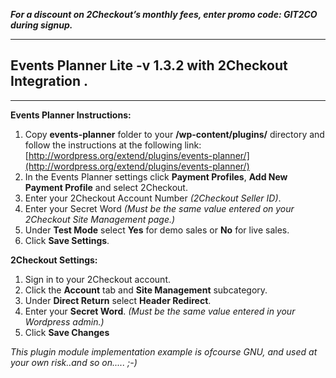 **_For a discount on 2Checkout’s monthly fees, enter promo code: GIT2CO during signup._**

***

## Events Planner Lite -v 1.3.2 with 2Checkout Integration .

***

**Events Planner Instructions:**

1. Copy **events-planner** folder to your **/wp-content/plugins/** directory and follow the instructions at the following link: 
[http://wordpress.org/extend/plugins/events-planner/](http://wordpress.org/extend/plugins/events-planner/)
3. In the Events Planner settings click **Payment Profiles**, **Add New Payment Profile** and select 2Checkout.
4. Enter your 2Checkout Account Number _(2Checkout Seller ID)_.
5. Enter your Secret Word _(Must be the same value entered on your 2Checkout Site Management page.)_
6. Under **Test Mode** select **Yes** for demo sales or **No** for live sales.
7. Click **Save Settings**.

**2Checkout Settings:**

1. Sign in to your 2Checkout account.
2. Click the **Account** tab and **Site Management** subcategory.
3. Under **Direct Return** select **Header Redirect**.
4. Enter your **Secret Word**. _(Must be the same value entered in your Wordpress admin.)_
5. Click **Save Changes**

_This plugin module implementation example is ofcourse GNU, and used at your own risk..and so on..... ;-)_
